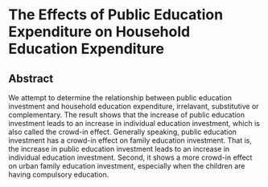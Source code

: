# The Effects of Public Education Expenditure on Household Education Expenditure
## Abstract

We attempt to determine the relationship between public education investment and household education expenditure, irrelavant, substitutive or complementary. The result shows that the increase of public education investment leads to an increase in individual education investment,
which is also called the crowd-in effect. Generally speaking, public education investment has a crowd-in effect on family education investment. That is, the increase in public education investment leads to an increase in individual education investment. Second, it shows
a more crowd-in effect on urban family education investment, especially when the children are having compulsory education.
